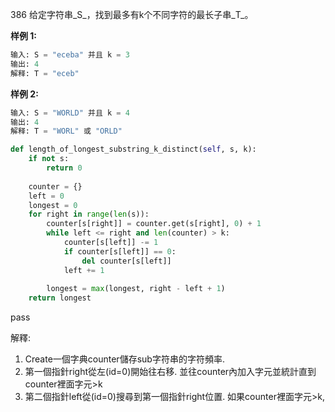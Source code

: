 386
给定字符串_S_，找到最多有k个不同字符的最长子串_T_。

**样例 1:**
```python    
输入: S = "eceba" 并且 k = 3
输出: 4
解释: T = "eceb"
```
**样例 2:**
```python    
输入: S = "WORLD" 并且 k = 4
输出: 4
解释: T = "WORL" 或 "ORLD"
```


```python
def length_of_longest_substring_k_distinct(self, s, k):
	if not s:
		return 0
		
	counter = {}
	left = 0
	longest = 0
	for right in range(len(s)):
		counter[s[right]] = counter.get(s[right], 0) + 1
		while left <= right and len(counter) > k:
			counter[s[left]] -= 1
			if counter[s[left]] == 0:
				del counter[s[left]]
			left += 1
		
		longest = max(longest, right - left + 1)
	return longest
```
pass

解釋:
1. Create一個字典counter儲存sub字符串的字符頻率. 
2. 第一個指針right從左(id=0)開始往右移.  並往counter內加入字元並統計直到counter裡面字元>k
3. 第二個指針left從(id=0)搜尋到第一個指針right位置. 如果counter裡面字元>k, 
